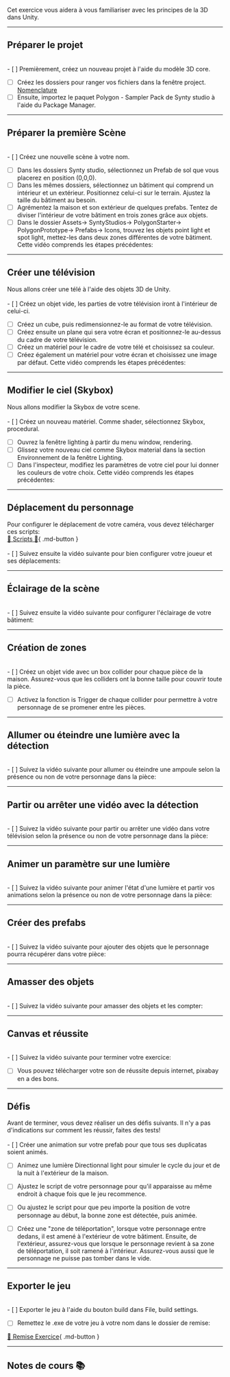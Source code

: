 

Cet exercice vous aidera à vous familiariser avec les principes de la 3D dans Unity.    


***  


## Préparer le projet

<br>- [ ] Premièrement, créez un nouveau projet à l'aide du modèle 3D core.
- [ ] Créez les dossiers pour ranger vos fichiers dans la fenêtre project. <a href="https://tim-montmorency.com/timdoc/582-434MO/unity/introduction/#nomenclature">Nomenclature</a>
- [ ] Ensuite, importez le paquet Polygon - Sampler Pack de Synty studio à l'aide du Package Manager.

<youtube src="jaqGgmCTjPI"></youtube>

***  


## Préparer la première Scène

<br>- [ ] Créez une nouvelle scène à votre nom.
- [ ] Dans les dossiers Synty studio, sélectionnez un Prefab de sol que vous placerez en position (0,0,0).
- [ ] Dans les mêmes dossiers, sélectionnez un bâtiment qui comprend un intérieur et un extérieur. Positionnez celui-ci sur le terrain. Ajustez la taille du bâtiment au besoin.
- [ ] Agrémentez la maison et son extérieur de quelques prefabs. Tentez de diviser l'intérieur de votre bâtiment en trois zones grâce aux objets.
- [ ] Dans le dossier Assets-> SyntyStudios-> PolygonStarter-> PolygonPrototype-> Prefabs-> Icons, trouvez les objets point light et spot light, mettez-les dans deux zones différentes de votre bâtiment.
Cette vidéo comprends les étapes précédentes:   

<youtube src="6JgRHcI3-Ow"></youtube>


***  

## Créer une télévision

Nous allons créer une télé à l'aide des objets 3D de Unity.   
<br>- [ ] Créez un objet vide, les parties de votre télévision iront à l'intérieur de celui-ci.
- [ ] Créez un cube, puis redimensionnez-le au format de votre télévision.
- [ ] Créez ensuite un plane qui sera votre écran et positionnez-le au-dessus du cadre de votre télévision.
- [ ] Créez un matériel pour le cadre de votre télé et choisissez sa couleur.
- [ ] Créez également un matériel pour votre écran et choisissez une image par défaut.
Cette vidéo comprends les étapes précédentes:   

<youtube src="F20wMIDgLn0"></youtube>

***  

## Modifier le ciel (Skybox)

Nous allons modifier la Skybox de votre scene.   
<br>- [ ] Créez un nouveau matériel. Comme shader, sélectionnez Skybox, procedural.
- [ ] Ouvrez la fenêtre lighting à partir du menu window, rendering.
- [ ] Glissez votre nouveau ciel comme Skybox material dans la section Environnement de la fenêtre Lighting.
- [ ] Dans l'inspecteur, modifiez les paramètres de votre ciel pour lui donner les couleurs de votre choix.
Cette vidéo comprends les étapes précédentes:   

<youtube src="1rOjHaAOPbM"></youtube>

***  

## Déplacement du personnage
Pour configurer le déplacement de votre caméra, vous devez télécharger ces scripts:   
[📁 Scripts 📁](fichiers/scripts_exercice1.zip){ .md-button }   <br>
<br>- [ ] Suivez ensuite la vidéo suivante pour bien configurer votre joueur et ses déplacements:

<youtube src="J1zJ__tEtho"></youtube>

***  

## Éclairage de la scène
<br>- [ ] Suivez ensuite la vidéo suivante pour configurer l'éclairage de votre bâtiment:

<youtube src="eVzF0QE1zFE"></youtube>

***  
## Création de zones
<br>- [ ] Créez un objet vide avec un box collider pour chaque pièce de la maison. Assurez-vous que les colliders ont la bonne taille pour couvrir toute la pièce.
- [ ] Activez la fonction is Trigger de chaque collider pour permettre à votre personnage de se promener entre les pièces.

<youtube src="wBlLnqNaRK0"></youtube>

***  
## Allumer ou éteindre une lumière avec la détection
<br>- [ ] Suivez la vidéo suivante pour allumer ou éteindre une ampoule selon la présence ou non de votre personnage dans la pièce:

<youtube src="QuisWgC1V7U"></youtube>

***  
## Partir ou arrêter une vidéo avec la détection
<br>- [ ] Suivez la vidéo suivante pour partir ou arrêter une vidéo dans votre télévision selon la présence ou non de votre personnage dans la pièce:

<youtube src="Ljcn5VG5958"></youtube>


***  
## Animer un paramètre sur une lumière
<br>- [ ] Suivez la vidéo suivante pour animer l'état d'une lumière et partir vos animations selon la présence ou non de votre personnage dans la pièce:

<youtube src="VUM6iT5u-DQ"></youtube>

***  
## Créer des prefabs
<br>- [ ] Suivez la vidéo suivante pour ajouter des objets que le personnage pourra récupérer dans votre pièce:

<youtube src="HmLe22qIjAM"></youtube>

***  
## Amasser des objets
<br>- [ ] Suivez la vidéo suivante pour amasser des objets et les compter:

<youtube src="pktYZ4XboPU"></youtube>

***  
## Canvas et réussite
<br>- [ ] Suivez la vidéo suivante pour terminer votre exercice:
- [ ] Vous pouvez télécharger votre son de réussite depuis internet, pixabay en a des bons.

<youtube src="h0uvCte0Lq4"></youtube>


***  
## Défis
Avant de terminer, vous devez réaliser un des défis suivants. Il n'y a pas d'indications sur comment les réussir, faites des tests!   
<br>- [ ] Créer une animation sur votre prefab pour que tous ses duplicatas soient animés.
- [ ] Animez une lumière Directionnal light pour simuler le cycle du jour et de la nuit à l'extérieur de la maison.
- [ ] Ajustez le script de votre personnage pour qu'il apparaisse au même endroit à chaque fois que le jeu recommence.
- [ ] Ou ajustez le script pour que peu importe la position de votre personnage au début, la bonne zone est détectée, puis animée.
- [ ] Créez une "zone de téléportation", lorsque votre personnage entre dedans, il est amené à l'extérieur de votre bâtiment. Ensuite, de l'extérieur, assurez-vous que lorsque le personnage revient à sa zone de téléportation, il soit ramené à l'intérieur. Assurez-vous aussi que le personnage ne puisse pas tomber dans le vide.




***  

## Exporter le jeu
<br>- [ ] Exporter le jeu à l'aide du bouton build dans File, build settings.
- [ ] Remettez le .exe de votre jeu à votre nom dans le dossier de remise:

[📁 Remise Exercice](https://cmontmorency365-my.sharepoint.com/:f:/g/personal/lora_boisvert_cmontmorency_qc_ca/Er2IHGKhv29PonR8Sp1Un4QBGEPjr_iXWQU0Ua4snlOoXw?e=hYWvav){ .md-button }   <br>


***  

## Notes de cours 📚

<intlink href="../../unity/prefabs/"></intlink>
<intlink href="../../code/coroutine/"></intlink>